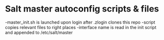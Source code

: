 # Salt master autoconfig scripts & files
-master_init.sh is launched upon login after .zlogin clones this repo
-script copies relevant files to right places
-interface name is read in the init script and appended to /etc/salt/master

